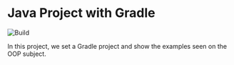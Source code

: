 # Java Project with Gradle

![Build](https://github.com/TecnologicoDeDelicias/proyecto-final-poo/actions/workflows/build-gradle-project.yml/badge.svg)

In this project, we set a Gradle project and show the examples seen on the OOP subject.
